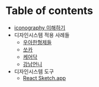 # Table of contents

- [iconography 이해하기](markdown/iconography.md)
- 디자인시스템 적용 사례들
  - [우아한형제들](markdown/cases/bamin.md)
  - [쏘카](markdown/cases/socar.md)
  - [케어닥](markdown/cases/caredoc.md)
  - [강남언니](markdown/cases/gangnam.md)
- 디자인시스템 도구
  - [React Sketch.app](markdown/react-sketch-app.md)
